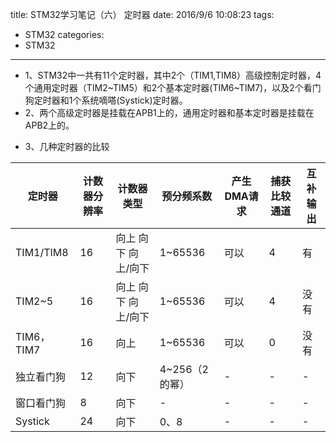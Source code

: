 title: STM32学习笔记（六） 定时器
date: 2016/9/6 10:08:23
tags:
- STM32
categories:
- STM32
---

- 1、STM32中一共有11个定时器，其中2个（TIM1,TIM8）高级控制定时器，4个通用定时器（TIM2~TIM5）和2个基本定时器(TIM6~TIM7)，以及2个看门狗定时器和1个系统嘀嗒(Systick)定时器。
- 2、两个高级定时器是挂载在APB1上的，通用定时器和基本定时器是挂载在APB2上的。

<!-- more -->

- 3、几种定时器的比较

定时器 | 计数器分辨率 | 计数器类型 | 预分频系数 | 产生DMA请求 | 捕获比较通道 | 互补输出 |
---|---|---|---|---|---|---
TIM1/TIM8| 16 | 向上 向下 向上/向下 | 1~65536 | 可以 | 4 | 有
TIM2~5| 16 | 向上 向下 向上/向下 | 1~65536 |可以 | 4 | 没有
TIM6，TIM7|16| 向上 | 1~65536 | 可以 | 0 | 没有
独立看门狗 | 12 | 向下 | 4~256（2的幂） | - | - | -
窗口看门狗 | 8 | 向下 | - | - | - | -
Systick | 24 | 向下 | 0、8 | - | - | -
